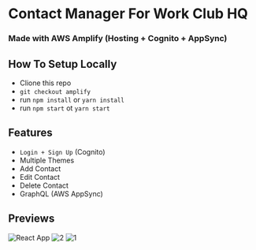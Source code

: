 # Contact Manager For Work Club HQ


### Made with AWS Amplify (Hosting + Cognito + AppSync)

## How To Setup Locally
 - Clione this repo
 - `git checkout amplify`
 - run `npm install` or `yarn install`
 - run `npm start` ot `yarn start`
 
 
 ## Features
  - `Login + Sign Up` (Cognito)
  - Multiple Themes 
  - Add Contact
  - Edit Contact
  - Delete Contact
  - GraphQL (AWS AppSync)
 

## Previews
![React App](https://user-images.githubusercontent.com/16558205/79066913-f2697880-7cd8-11ea-939e-304339c84cb6.png)
![2](https://user-images.githubusercontent.com/16558205/79066912-f1384b80-7cd8-11ea-8e0a-49d6a5a5bd04.png)
![1](https://user-images.githubusercontent.com/16558205/79066909-f0071e80-7cd8-11ea-8be5-9f6734ccda75.png)

